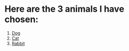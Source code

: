 <!-- Title -->
# Here are the 3 animals I have chosen:

<!-- Ordered List (links) -->
1. [Dog](./Dog.md "Dog")
1. [Cat](./Cat.md "Cat")
1. [Rabbit](./Rabbit.md "Rabbit")

